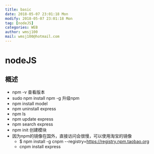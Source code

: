 ```yaml
---
title: basic
date: 2018-05-07 23:01:18 Mon
modify: 2018-05-07 23:01:18 Mon
tag: [nodeJS]
categories: WEB
author: wmsj100
mail: wmsj100@hotmail.com
---
```


# nodeJS

## 概述
- npm -v 查看版本
- sudo npm install npm -g 升级npm
- npm install model
- npm uninstall express
- npm ls 
- npm update express
- npm search express
- npm init 创建模块
- 因为npm的镜像在国外，直接访问会很慢，可以使用淘宝的镜像
	- $ npm install -g cnpm --registry=https://registry.npm.taobao.org  
	- cnpm install express

